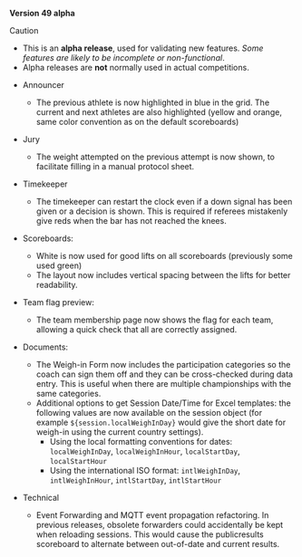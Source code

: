 **Version 49 alpha**

> [!CAUTION]
>
> - This is an **alpha release**, used for validating new features.  *Some features are likely to be incomplete or non-functional*.  
> - Alpha releases are **not** normally used in actual competitions.

- Announcer
  - The previous athlete is now highlighted in blue in the grid.  The current and next athletes are also highlighted (yellow and orange, same color convention as on the default scoreboards)

- Jury
  - The weight attempted on the previous attempt is now shown, to facilitate filling in a manual protocol sheet.

- Timekeeper
  - The timekeeper can restart the clock even if a down signal has been given or a decision is shown.  This is required if referees mistakenly give reds when the bar has not reached the knees.

- Scoreboards:
  - White is now used for good lifts on all scoreboards (previously some used green)
  - The layout now includes vertical spacing between the lifts for better readability.
- Team flag preview: 
  - The team membership page now shows the flag for each team, allowing a quick check that all are correctly assigned.
- Documents:
  - The Weigh-in Form now includes the participation categories so the coach can sign them off and they can be cross-checked during data entry.  This is useful when there are multiple championships with the same categories.
  - Additional options to get Session Date/Time for Excel templates: the following values are now available on the session object (for example `${session.localWeighInDay}` would give the short date for weigh-in using the current country settings).
    - Using the local formatting conventions for dates: `localWeighInDay`, `localWeighInHour`, `localStartDay`, `localStartHour`
    - Using the international ISO format: `intlWeighInDay`, `intlWeighInHour`, `intlStartDay`, `intlStartHour`
- Technical
  - Event Forwarding and MQTT event propagation refactoring. In previous releases, obsolete forwarders could accidentally be kept when reloading sessions.  This would cause the publicresults scoreboard to alternate between out-of-date and current results.

